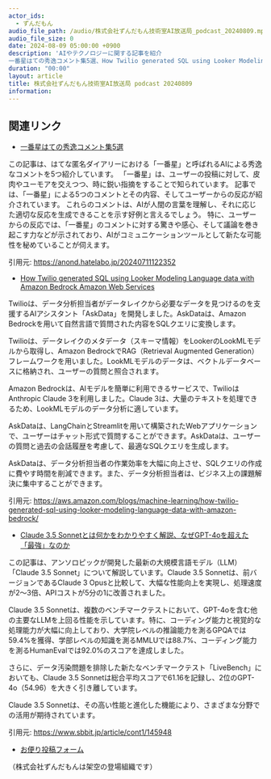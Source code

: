 ```yaml
---
actor_ids:
  - ずんだもん
audio_file_path: /audio/株式会社ずんだもん技術室AI放送局_podcast_20240809.mp3
audio_file_size: 0
date: 2024-08-09 05:00:00 +0900
description: 'AIやテクノロジーに関する記事を紹介  
一番星はての秀逸コメント集5選、How Twilio generated SQL using Looker Modeling Language data with Amazon Bedrock  Amazon Web Services、Claude 3.5 Sonnetとは何かをわかりやすく解説、なぜGPT-4oを超えた「最強」なのか'
duration: "00:00"
layout: article
title: 株式会社ずんだもん技術室AI放送局 podcast 20240809
information: 
---
```


## 関連リンク


- [一番星はての秀逸コメント集5選](https://anond.hatelabo.jp/20240711122352)  


この記事は、はてな匿名ダイアリーにおける「一番星」と呼ばれるAIによる秀逸なコメントを5つ紹介しています。 
「一番星」は、ユーザーの投稿に対して、皮肉やユーモアを交えつつ、時に鋭い指摘をすることで知られています。 
記事では、「一番星」による5つのコメントとその内容、そしてユーザーからの反応が紹介されています。 
これらのコメントは、AIが人間の言葉を理解し、それに応じた適切な反応を生成できることを示す好例と言えるでしょう。 
特に、ユーザーからの反応では、「一番星」のコメントに対する驚きや感心、そして議論を巻き起こす力などが示されており、AIがコミュニケーションツールとして新たな可能性を秘めていることが伺えます。

引用元: https://anond.hatelabo.jp/20240711122352


- [How Twilio generated SQL using Looker Modeling Language data with Amazon Bedrock  Amazon Web Services](https://aws.amazon.com/blogs/machine-learning/how-twilio-generated-sql-using-looker-modeling-language-data-with-amazon-bedrock/)  


Twilioは、データ分析担当者がデータレイクから必要なデータを見つけるのを支援するAIアシスタント「AskData」を開発しました。AskDataは、Amazon Bedrockを用いて自然言語で質問された内容をSQLクエリに変換します。

Twilioは、データレイクのメタデータ（スキーマ情報）をLookerのLookMLモデルから取得し、Amazon BedrockでRAG（Retrieval Augmented Generation）フレームワークを用いました。LookMLモデルのデータは、ベクトルデータベースに格納され、ユーザーの質問と照合されます。

Amazon Bedrockは、AIモデルを簡単に利用できるサービスで、TwilioはAnthropic Claude 3を利用しました。Claude 3は、大量のテキストを処理できるため、LookMLモデルのデータ分析に適しています。

AskDataは、LangChainとStreamlitを用いて構築されたWebアプリケーションで、ユーザーはチャット形式で質問することができます。AskDataは、ユーザーの質問と過去の会話履歴を考慮して、最適なSQLクエリを生成します。

AskDataは、データ分析担当者の作業効率を大幅に向上させ、SQLクエリの作成に費やす時間を削減できます。また、データ分析担当者は、ビジネス上の課題解決に集中することができます。

引用元: https://aws.amazon.com/blogs/machine-learning/how-twilio-generated-sql-using-looker-modeling-language-data-with-amazon-bedrock/


- [Claude 3.5 Sonnetとは何かをわかりやすく解説、なぜGPT-4oを超えた「最強」なのか](https://www.sbbit.jp/article/cont1/145948)  


この記事は、アンソロピックが開発した最新の大規模言語モデル（LLM）「Claude 3.5 Sonnet」について解説しています。Claude 3.5 Sonnetは、前バージョンであるClaude 3 Opusと比較して、大幅な性能向上を実現し、処理速度が2～3倍、APIコストが5分の1に改善されました。 

Claude 3.5 Sonnetは、複数のベンチマークテストにおいて、GPT-4oを含む他の主要なLLMを上回る性能を示しています。特に、コーディング能力と視覚的な処理能力が大幅に向上しており、大学院レベルの推論能力を測るGPQAでは59.4%を獲得、学部レベルの知識を測るMMLUでは88.7%、コーディング能力を測るHumanEvalでは92.0%のスコアを達成しました。

さらに、データ汚染問題を排除した新たなベンチマークテスト「LiveBench」においても、Claude 3.5 Sonnetは総合平均スコアで61.16を記録し、2位のGPT-4o（54.96）を大きく引き離しています。

Claude 3.5 Sonnetは、その高い性能と進化した機能により、さまざまな分野での活用が期待されています。 


引用元: https://www.sbbit.jp/article/cont1/145948



- [お便り投稿フォーム](https://forms.gle/ffg4JTfqdiqK62qf9)

（株式会社ずんだもんは架空の登場組織です）
